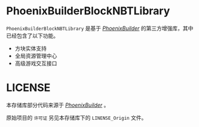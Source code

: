 # PhoenixBuilderBlockNBTLibrary
`PhoenixBuilderBlockNBTLibrary` 是基于 [_PhoenixBuilder_](https://github.com/LNSSPsd/PhoenixBuilder) 的第三方增强库，其中已经包含了以下功能。
- 方块实体支持
- 全局资源管理中心
- 高级游戏交互接口

# LICENSE
本存储库部分代码来源于 [_PhoenixBuilder_](https://github.com/LNSSPsd/PhoenixBuilder) 。

原始项目的 `许可证` 另见本存储库下的 `LINENSE_Origin` 文件。